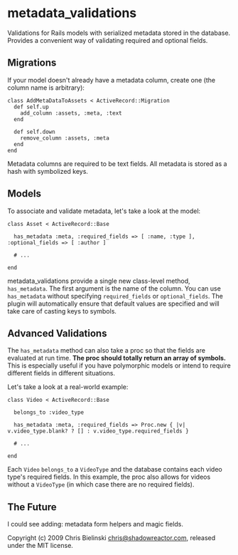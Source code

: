 # metadata_validations

Validations for Rails models with serialized metadata stored in the database. Provides a convenient way of validating required and optional fields.

## Migrations

If your model doesn't already have a metadata column, create one (the column name is arbitrary):

    class AddMetaDataToAssets < ActiveRecord::Migration
      def self.up
        add_column :assets, :meta, :text
      end

      def self.down
        remove_column :assets, :meta
      end
    end

Metadata columns are required to be text fields. All metadata is stored as a hash with symbolized keys.

## Models

To associate and validate metadata, let's take a look at the model:

    class Asset < ActiveRecord::Base
  
      has_metadata :meta, :required_fields => [ :name, :type ], :optional_fields => [ :author ]

      # ...
  
    end

metadata_validations provide a single new class-level method, `has_metadata`. The first argument is the name of the column. You can use `has_metadata` without specifying `required_fields` or `optional_fields`. The plugin will automatically ensure that default values are specified and will take care of casting keys to symbols.

## Advanced Validations

The `has_metadata` method can also take a proc so that the fields are evaluated at run time. <b>The proc should totally return an array of symbols.</b> This is especially useful if you have polymorphic models or intend to require different fields in different situations. 

Let's take a look at a real-world example:

    class Video < ActiveRecord::Base

      belongs_to :video_type
  
      has_metadata :meta, :required_fields => Proc.new { |v| v.video_type.blank? ? [] : v.video_type.required_fields }

      # ...
    
    end

Each `Video` `belongs_to` a `VideoType` and the database contains each video type's required fields. In this example, the proc also allows for videos without a `VideoType` (in which case there are no required fields).

## The Future

I could see adding: metadata form helpers and magic fields.

Copyright (c) 2009 Chris Bielinski <chris@shadowreactor.com>, released under the MIT license.